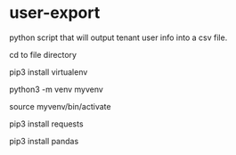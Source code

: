 # user-export
python script that will output tenant user info into a csv file.

cd to file directory

pip3 install virtualenv

python3 -m venv myvenv

source myvenv/bin/activate

pip3 install requests

pip3 install pandas